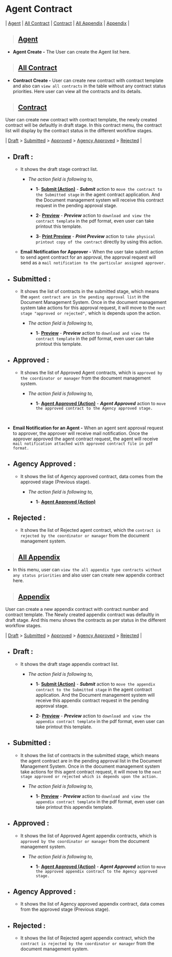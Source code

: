 # **Agent Contract**

| [Agent](#agent) | [All Contract](#all-contract) | [Contract](#contract) | [All Appendix](#all-appendix) | [Appendix](#appendix) |

> ## **[Agent](#agent-contract)**

  - **Agent Create -** The User can create the Agent list here.

> ## **[All Contract](#agent)**

  - **Contract Create -** User can create new contract with contract template and also can `view all contracts` in the table without any contract status priorities. Here user can view all the contracts and its details.

> ## **[Contract](#all-contract)**

User can create new contract with contract template, the newly created contract will be defaultly in draft stage. In this contract menu, the contract list will display by the contract status in the different workflow stages.

| [Draft](#draft) > [Submitted](#submitted) > [Approved](#approved) > [Agency Approved](#agency-approved) > [Rejected](#rejected) |

- ## **Draft :**

  -  It shows the draft stage contract list.

      - _The action field is following to,_

        - **1**- **[Submit (Action)](#submit)** - _**Submit**_ action to `move the contract to the Submitted stage` in the agent contract application. And the Document management system will receive this contract request in the pending approval stage.

        - **2**- **[Preview](#preview)** - _**Preview**_ action to `download and view the contract template` in the pdf format, even user can take printout this template.

        - **3**- **[Print Preview](#printpreview)** - _**Print Preview**_ action to `take physical printout copy of the contract` directly by using this action.

    - **Email Notification for Approver -** When the user take submit action to send agent contract for an approval, the approval request will send as a `mail notification to the particular assigned approver.`

- ## **Submitted :**

  - It shows the list of contracts in the submitted stage, which means the `agent contract are in the pending approval list` in the Document Management System. Once in the document management system take actions for this approval request, it will move to the `next stage "approved or rejected",` which is depends upon the action.

    - _The action field is following to,_

      - **1**- **[Preview](#preview)** - _**Preview**_ action to `download and view the contract template` in the pdf format, even user can take printout this template.

- ## **Approved :**

  - It shows the list of Approved Agent contracts, which is `approved by the coordinator or manager` from the document management system.

    - _The action field is following to,_

      - **1**- **[Agent Approved (Action)](#agent-approved)** - _**Agent Approved**_ action to `move the approved contract to the Agency approved stage.`

<br>      

  - **Email Notification for an Agent -** When an agent sent approval request to approver, the approver will receive mail notification. Once the approver approved the agent contract request, the agent will receive `mail notification attached with approved contract file in pdf format.`

- ## **Agency Approved :**

  - It shows the list of Agency approved contract, data comes from the approved stage (Previous stage).

    - _The action field is following to,_

      - **1**- **[Agent Approved (Action)](#agent-approved)**

- ## **Rejected :**

  - It shows the list of Rejected agent contract, which the `contract is rejected by the coordinator or manager` from the document management system.

> ## **[All Appendix](#contract)**

  - In this menu, user can `view the all appendix type contracts without any status priorities` and also user can create new appendix contract here.

> ## **[Appendix](#all-appendix)**

User can create a new appendix contract with contract number and contract template. The Newly created appendix contract was defaultly in draft stage. And this menu shows the contracts as per status in the different workflow stages.

| [Draft](#draft-1) > [Submitted](#submitted-1) > [Approved](#approved-1) > [Agency Approved](#agency-approved-1) > [Rejected](#rejected-1) |

- ## **Draft :**

  -  It shows the draft stage appendix contract list.

      - _The action field is following to,_

        - **1**- **[Submit (Action)](#submit)** - _**Submit**_ action to `move the appendix contract to the Submitted stage` in the agent contract application. And the Document management system will receive this appendix contract request in the pending approval stage.

        - **2**- **[Preview](#preview)** - _**Preview**_ action to `download and view the appendix contract template` in the pdf format, even user can take printout this template.

- ## **Submitted :**

  - It shows the list of contracts in the submitted stage, which means the agent contract are in the pending approval list in the Document Management System. Once in the document management system take actions for this agent contract request, it will move to the `next stage approved or rejected which is depends upon the action.`

    - _The action field is following to,_

      - **1**- **[Preview](#preview)** - _**Preview**_ action to `download and view the appendix contract template` in the pdf format, even user can take printout this appendix template.

- ## **Approved :**

  - It shows the list of Approved Agent appendix contracts, which is `approved by the coordinator or manager` from the document management system.

    - _The action field is following to,_

      - **1**- **[Agent Approved (Action)](#agent-approved)** - _**Agent Approved**_ action to `move the approved appendix contract to the Agency approved stage.`

- ## **Agency Approved :**

  - It shows the list of Agency approved appendix contract, data comes from the approved stage (Previous stage).

- ## **Rejected :**

  - It shows the list of Rejected agent appendix contract, which the `contract is rejected by the coordinator or manager` from the document management system.